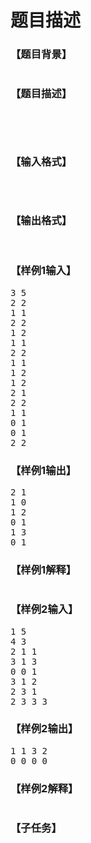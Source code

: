 # 题目描述


<h3>
【题目背景】
</h3>
<p>
<img src="/upload/image/20180408/20180408104034_75257.png" alt=""/> 
</p>
<h3>
【题目描述】
</h3>
<p>
 <img src="/upload/image/20180408/20180408104120_96908.png" alt=""/> 
</p>
<p>
<img src="/upload/image/20180408/20180408104205_16814.png" alt=""/> 
</p>
<p>
<img src="/upload/image/20180408/20180408104305_64638.png" alt=""/> 
</p>
<h3>
【输入格式】
</h3>
<p>
 <img src="/upload/image/20180408/20180408104408_99944.png" alt=""/> 
</p>
<p>
<img src="/upload/image/20180408/20180408104600_21214.png" alt=""/> 
</p>
<h3>
【输出格式】
</h3>
<div class="content">
<div>
 <img src="/upload/image/20180408/20180408104637_23648.png" alt=""/> 
</div>
<div>
</div>
</div>
<h3>
【样例1输入】
</h3>
<pre>3 5
2 2
1 1
2 2
1 2
1 1
2 2
1 1
1 2
1 2
2 1
2 2
1 1
0 1
0 1
2 2</pre>
<h3>
【样例1输出】
</h3>
<pre>2 1
1 0
1 2
0 1
1 3
0 1</pre>
<h3>
【样例1解释】
</h3>
<p>
<img src="/upload/image/20180408/20180408105203_72463.png" alt=""/> 
</p>
<h3>
【样例2输入】
</h3>
<pre>1 5
4 3
2 1 1
3 1 3
0 0 1
3 1 2
2 3 1
2 3 3 3</pre>
<h3>
【样例2输出】
</h3>
<pre>1 1 3 2
0 0 0 0</pre>
<div class="content">
<p>
<a href="problemset.php?search="></a> 
</p>
</div>
<h3>
【样例2解释】<br/>
</h3>
<p>
<img src="/upload/image/20180408/20180408105631_51381.png" alt=""/> 
</p>
<h3>
【子任务】
</h3>
<p>
 <img src="/upload/image/20180408/20180408105714_73388.png" alt=""/> 
</p>
